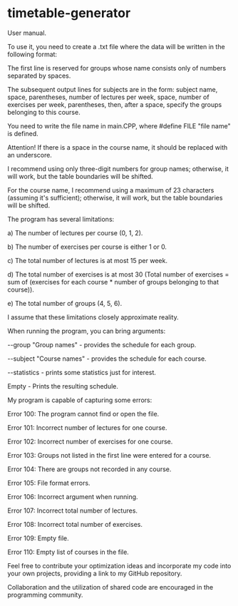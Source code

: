 # timetable-generator

 
User manual.



To use it, you need to create a .txt file where the data will be written in the following format:

The first line is reserved for groups whose name consists only of numbers separated by spaces.

The subsequent output lines for subjects are in the form: subject name, space, parentheses, number of lectures per week, space, number of exercises per week, parentheses,
then, after a space, specify the groups belonging to this course.

You need to write the file name in main.CPP, where #define FILE "file name" is defined.

Attention! If there is a space in the course name, it should be replaced with an underscore.

I recommend using only three-digit numbers for group names; otherwise, it will work, but the table boundaries will be shifted.

For the course name, I recommend using a maximum of 23 characters (assuming it's sufficient); otherwise, it will work, but the table boundaries will be shifted.



The program has several limitations:

a) The number of lectures per course (0, 1, 2).

b) The number of exercises per course is either 1 or 0.

c) The total number of lectures is at most 15 per week.

d) The total number of exercises is at most 30 (Total number of exercises = sum of (exercises for each course * number of groups belonging to that course)).

e) The total number of groups (4, 5, 6).

I assume that these limitations closely approximate reality.



When running the program, you can bring arguments:

--group "Group names" - provides the schedule for each group.

--subject "Course names" - provides the schedule for each course.

--statistics - prints some statistics just for interest.

Empty - Prints the resulting schedule.



My program is capable of capturing some errors:

Error 100: The program cannot find or open the file.

Error 101: Incorrect number of lectures for one course.

Error 102: Incorrect number of exercises for one course.

Error 103: Groups not listed in the first line were entered for a course.

Error 104: There are groups not recorded in any course.

Error 105: File format errors.

Error 106: Incorrect argument when running.

Error 107: Incorrect total number of lectures.

Error 108: Incorrect total number of exercises.

Error 109: Empty file.

Error 110: Empty list of courses in the file.



Feel free to contribute your optimization ideas and incorporate my code into your own projects, providing a link to my GitHub repository. 

Collaboration and the utilization of shared code are encouraged in the programming community.






